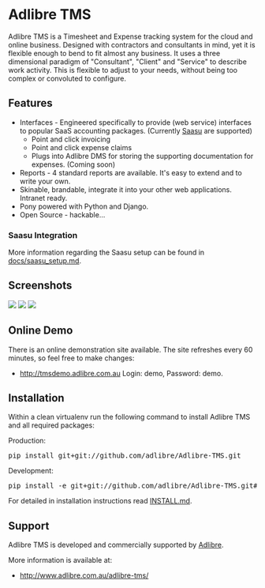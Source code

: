# Adlibre TMS

Adlibre TMS is a Timesheet and Expense tracking system for the cloud and online business.
Designed with contractors and consultants in mind, yet it is flexible enough to bend to fit almost any business.
It uses a three dimensional paradigm of "Consultant", "Client" and "Service" to describe work activity. This is flexible to adjust to your needs,
without being too complex or convoluted to configure.

## Features

* Interfaces - Engineered specifically to provide (web service) interfaces to popular SaaS accounting packages. (Currently [Saasu](http://www.saasu.com "Saasu Online Accounting") are supported)
    - Point and click invoicing
    - Point and click expense claims
    - Plugs into Adlibre DMS for storing the supporting documentation for expenses. (Coming soon)
* Reports - 4 standard reports are available. It's easy to extend and to write your own.
* Skinable, brandable, integrate it into your other web applications. Intranet ready.
* Pony powered with Python and Django.
* Open Source - hackable...

### Saasu Integration

More information regarding the Saasu setup can be found in [docs/saasu_setup.md](https://github.com/adlibre/Adlibre-TMS/blob/master/docs/saasu_setup.md).

## Screenshots

<img src="https://github.com/adlibre/Adlibre-TMS/raw/master/docs/tms_1.jpg" />
<img src="https://github.com/adlibre/Adlibre-TMS/raw/master/docs/tms_2.jpg" />
<img src="https://github.com/adlibre/Adlibre-TMS/raw/master/docs/tms_3.jpg" />

## Online Demo

There is an online demonstration site available. The site refreshes every 60 minutes, so feel free to make changes:

* http://tmsdemo.adlibre.com.au Login: demo, Password: demo.

## Installation

Within a clean virtualenv run the following command to install Adlibre TMS and all required packages:

Production:
<pre>
pip install git+git://github.com/adlibre/Adlibre-TMS.git
</pre>

Development:
<pre>
pip install -e git+git://github.com/adlibre/Adlibre-TMS.git#egg=tms-dev
</pre>

For detailed in installation instructions read [INSTALL.md](https://github.com/adlibre/Adlibre-TMS/blob/master/docs/INSTALL.md).

## Support

Adlibre TMS is developed and commercially supported by [Adlibre](http://www.adlibre.com.au/ "Adlibre Pty Ltd - Open Source Consulting").

More information is available at:

* http://www.adlibre.com.au/adlibre-tms/
